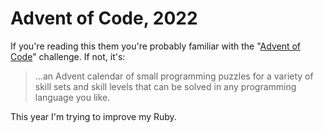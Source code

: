 # Advent of Code, 2022

If you're reading this them you're probably familiar with the
"[Advent of Code](https://adventofcode.com/2022)" challenge. If
not, it's:

> ...an Advent calendar of small programming puzzles for a variety of skill
> sets and skill levels that can be solved in any programming language you like.

This year I'm trying to improve my Ruby.